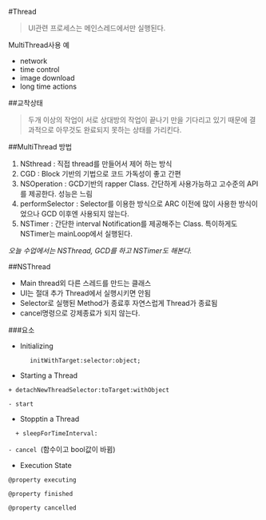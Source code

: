 #Thread

> UI관련 프로세스는 메인스레드에서만 실행된다.

MultiThread사용 예
- network
- time control
- image download
- long time actions

##교착상태
> 두개 이상의 작업이 서로 상대방의 작업이 끝나기 만을 기다리고 있기 때문에 결과적으로 아무것도 완료되지 못하는 상태를 가리킨다.


##MultiThread 방법
1. NSthread : 직접  thread를 만들어서 제어 하는 방식
2. CGD : Block 기반의 기법으로 코드 가독성이 좋고 간편
3. NSOperation : GCD기반의 rapper Class. 간단하게 사용가능하고 고수준의 API를 제공한다. 성능은 느림
4. performSelector : Selector를 이용한 방식으로 ARC 이전에 많이 사용한 방식이었으나 GCD 이후엔 사용되지 않는다.
5. NSTimer : 간단한 interval Notification를 제공해주는 Class. 특이하게도 NSTimer는 mainLoop에서 실행된다.

_오늘 수업에서는 NSThread, GCD를 하고 NSTimer도 해본다._

##NSThread
- Main thread외 다른 스레드를 만드는 클래스
- UI는 절대 추가 Thread에서 실행시키면 안됨
- Selector로 실행된 Method가 종료후 자연스럽게 Thread가 종료됨
- cancel명령으로 강제종료가 되지 않는다.

###요소
- Initializing

``		initWithTarget:selector:object;``

- Starting a Thread

``+ detachNewThreadSelector:toTarget:withObject ``

``- start``

- Stopptin a Thread

``	+ sleepForTimeInterval:``

``- cancel ``(함수이고 bool값이 바뀜)

- Execution State

``@property executing``

``@property finished``

``@property cancelled``
